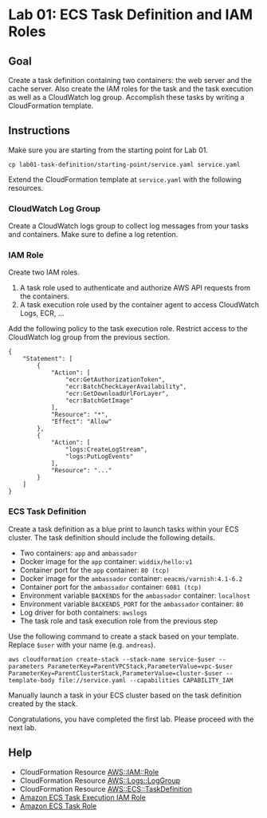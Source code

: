 # Lab 01: ECS Task Definition and IAM Roles

## Goal

Create a task definition containing two containers: the web server and the cache server. Also create the IAM roles for the task and the task execution as well as a CloudWatch log group. Accomplish these tasks by writing a CloudFormation template.

## Instructions

Make sure you are starting from the starting point for Lab 01.

```
cp lab01-task-definition/starting-point/service.yaml service.yaml
```

Extend the CloudFormation template at `service.yaml` with the following resources.

### CloudWatch Log Group

Create a CloudWatch logs group to collect log messages from your tasks and containers. Make sure to define a log retention.

### IAM Role

Create two IAM roles.

1. A task role used to authenticate and authorize AWS API requests from the containers.
1. A task execution role used by the container agent to access CloudWatch Logs, ECR, ...

Add the following policy to the task execution role. Restrict access to the CloudWatch log group from the previous section.

```
{
    "Statement": [
        {
            "Action": [
                "ecr:GetAuthorizationToken",
                "ecr:BatchCheckLayerAvailability",
                "ecr:GetDownloadUrlForLayer",
                "ecr:BatchGetImage"
            ],
            "Resource": "*",
            "Effect": "Allow"
        },
        {
            "Action": [
                "logs:CreateLogStream",
                "logs:PutLogEvents"
            ],
            "Resource": "..."
        }
    ]
}
```

### ECS Task Definition

Create a task definition as a blue print to launch tasks within your ECS cluster. The task definition should include the following details.

* Two containers: `app` and `ambassador`
* Docker image for the `app` container: `widdix/hello:v1`
* Container port for the `app` container: `80 (tcp)`
* Docker image for the `ambassador` container: `eeacms/varnish:4.1-6.2`
* Container port for the `ambassador` container: `6081 (tcp)`
* Environment variable `BACKENDS` for the `ambassador` container: `localhost`
* Environment variable `BACKENDS_PORT` for the `ambassador` container: `80`
* Log driver for both containers: `awslogs`
* The task role and task execution role from the previous step

Use the following command to create a stack based on your template. Replace `$user` with your name (e.g. `andreas`).

```
aws cloudformation create-stack --stack-name service-$user --parameters ParameterKey=ParentVPCStack,ParameterValue=vpc-$user ParameterKey=ParentClusterStack,ParameterValue=cluster-$user --template-body file://service.yaml --capabilities CAPABILITY_IAM
```

Manually launch a task in your ECS cluster based on the task definition created by the stack.

Congratulations, you have completed the first lab. Please proceed with the next lab.

## Help
* CloudFormation Resource [AWS::IAM::Role](https://docs.aws.amazon.com/AWSCloudFormation/latest/UserGuide/aws-resource-iam-role.html)
* CloudFormation Resource [AWS::Logs::LogGroup](https://docs.aws.amazon.com/AWSCloudFormation/latest/UserGuide/aws-resource-logs-loggroup.html)
* CloudFormation Resource [AWS::ECS::TaskDefinition](https://docs.aws.amazon.com/AWSCloudFormation/latest/UserGuide/aws-resource-ecs-taskdefinition.html)
* [Amazon ECS Task Execution IAM Role](https://docs.aws.amazon.com/AmazonECS/latest/developerguide/task_execution_IAM_role.html)
* [Amazon ECS Task Role](https://docs.aws.amazon.com/AmazonECS/latest/developerguide/task_IAM_role.html)
